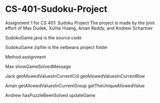 # CS-401-Sudoku-Project
Assignment 1 for CS 401: Sudoku Project
The project is made by the joint effort of Max Dudek, XuHai Huang, Aman Reddy, and Andrew Schartner 

SudokuGame.java is the source code

SudokuGame zipfile is the netbeans project folder 


Method assignment 

Max
    showGameSolvedMessage
    
Jack
  getAllowedValuesInCurrentCol
  getAllowedValuesInCurrentRow
  
Aman
  getAllowedValuesInCurrentGroup
  getTheUniqueAllowedValue
  
Andrew
  hasPuzzleBeenSolved
  updateGame
